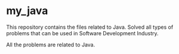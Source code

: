 # my_java
This repository contains the files related to Java. Solved all types of problems that can be used in Software Development Industry.

All the problems are related to Java.

